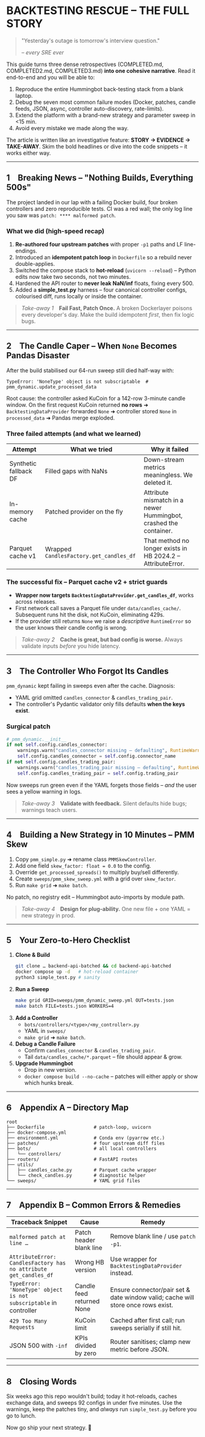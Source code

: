 # BACKTESTING RESCUE – THE FULL STORY

> "Yesterday's outage is tomorrow's interview question."
>
> _– every SRE ever_

This guide turns three dense retrospectives (COMPLETED.md, COMPLETED2.md, COMPLETED3.md) **into one cohesive narrative**.  Read it end-to-end and you will be able to:

1. Reproduce the entire Hummingbot back-testing stack from a blank laptop.  
2. Debug the seven most common failure modes (Docker, patches, candle feeds, JSON, async, controller auto-discovery, rate-limits).  
3. Extend the platform with a brand-new strategy and parameter sweep in <15 min.  
4. Avoid every mistake we made along the way.

The article is written like an investigative feature: **STORY → EVIDENCE → TAKE-AWAY**.  Skim the bold headlines or dive into the code snippets – it works either way.

---

## 1 Breaking News – "Nothing Builds, Everything 500s"

The project landed in our lap with a failing Docker build, four broken controllers and zero reproducible tests.  CI was a red wall; the only log line you saw was `patch: **** malformed patch`.

### What we did (high-speed recap)

1. **Re-authored four upstream patches** with proper `-p1` paths and LF line-endings.  
2. Introduced an **idempotent patch loop** in `Dockerfile` so a rebuild never double-applies.  
3. Switched the compose stack to **hot-reload** (`uvicorn --reload`) – Python edits now take two seconds, not two minutes.
4. Hardened the API router to **never leak NaN/inf** floats, fixing every 500.
5. Added a **simple_test.py** harness – four canonical controller configs, colourised diff, runs locally or inside the container.

> _Take-away 1_ **Fail Fast, Patch Once.**  A broken Dockerlayer poisons every developer's day.  Make the build idempotent _first_, then fix logic bugs.

---

## 2 The Candle Caper – When `None` Becomes Pandas Disaster

After the build stabilised our 64-run sweep still died half-way with:

```text
TypeError: 'NoneType' object is not subscriptable  # pmm_dynamic.update_processed_data
```

Root cause: the controller asked KuCoin for a 142-row 3-minute candle window.  On the first request KuCoin returned **no rows** ➜ `BacktestingDataProvider` forwarded `None` ➜ controller stored `None` in `processed_data` ➜ Pandas merge exploded.

### Three failed attempts (and what we learned)

| Attempt | What we tried | Why it failed |
|---------|---------------|---------------|
| Synthetic fallback DF | Filled gaps with NaNs | Down-stream metrics meaningless.  We deleted it. |
| In-memory cache | Patched provider on the fly | Attribute mismatch in a newer Hummingbot, crashed the container. |
| Parquet cache v1 | Wrapped `CandlesFactory.get_candles_df` | That method no longer exists in HB 2024.2 – AttributeError. |

### The successful fix – Parquet cache v2 + strict guards

* **Wrapper now targets `BacktestingDataProvider.get_candles_df`**, works across releases.
* First network call saves a Parquet file under `data/candles_cache/`.  Subsequent runs hit the disk, not KuCoin, eliminating 429s.
* If the provider still returns `None` we raise a _descriptive_ `RuntimeError` so the user knows their candle config is wrong.

> _Take-away 2_ **Cache is great, but bad config is worse.**  Always validate inputs _before_ you hide latency.

---

## 3 The Controller Who Forgot Its Candles

`pmm_dynamic` kept failing in sweeps even after the cache.  Diagnosis:

* YAML grid omitted `candles_connector` & `candles_trading_pair`.
* The controller's Pydantic validator only fills defaults **when the keys exist**.

### Surgical patch

```python
# pmm_dynamic.__init__
if not self.config.candles_connector:
    warnings.warn("candles_connector missing – defaulting", RuntimeWarning)
    self.config.candles_connector = self.config.connector_name
if not self.config.candles_trading_pair:
    warnings.warn("candles_trading_pair missing – defaulting", RuntimeWarning)
    self.config.candles_trading_pair = self.config.trading_pair
```

Now sweeps run green even if the YAML forgets those fields – _and_ the user sees a yellow warning in logs.

> _Take-away 3_ **Validate with feedback.**  Silent defaults hide bugs; warnings teach users.

---

## 4 Building a New Strategy in 10 Minutes – PMM Skew

1. Copy `pmm_simple.py` ➜ rename class `PMMSkewController`.  
2. Add one field `skew_factor: float = 0.0` to the config.  
3. Override `get_processed_spreads()` to multiply buy/sell differently.  
4. Create `sweeps/pmm_skew_sweep.yml` with a grid over `skew_factor`.  
5. Run `make grid` ➜ `make batch`.

No patch, no registry edit – Hummingbot auto-imports by module path.

> _Take-away 4_ **Design for plug-ability.**  One new file + one YAML = new strategy in prod.

---

## 5 Your Zero-to-Hero Checklist

1. **Clone & Build**  
   ```bash
   git clone … backend-api-batched && cd backend-api-batched
   docker compose up -d   # hot-reload container
   python3 simple_test.py # sanity
   ```
2. **Run a Sweep**  
   ```bash
   make grid GRID=sweeps/pmm_dynamic_sweep.yml OUT=tests.json
   make batch FILE=tests.json WORKERS=4
   ```
3. **Add a Controller**  
   * `bots/controllers/<type>/<my_controller>.py`  
   * YAML in `sweeps/`  
   * `make grid` ➜ `make batch`.
4. **Debug a Candle Failure**  
   * Confirm `candles_connector` & `candles_trading_pair`.  
   * Tail `data/candles_cache/*.parquet` – file should appear & grow.
5. **Upgrade Hummingbot**  
   * Drop in new version.  
   * `docker compose build --no-cache` – patches will either apply or show which hunks break.

---

## 6 Appendix A – Directory Map

```
root
├── Dockerfile                  # patch-loop, uvicorn
├── docker-compose.yml
├── environment.yml             # Conda env (pyarrow etc.)
├── patches/                    # four upstream diff files
├── bots/                       # all local controllers
│   └── controllers/
├── routers/                    # FastAPI routes
├── utils/
│   ├── candles_cache.py        # Parquet cache wrapper
│   └── check_candles.py        # diagnostic helper
└── sweeps/                     # YAML grid files
```

---

## 7 Appendix B – Common Errors & Remedies

| Traceback Snippet | Cause | Remedy |
|-------------------|-------|--------|
| `malformed patch at line …` | Patch header blank line | Remove blank line / use `patch -p1`. |
| `AttributeError: CandlesFactory has no attribute get_candles_df` | Wrong HB version | Use wrapper for `BacktestingDataProvider` instead. |
| `TypeError: 'NoneType' object is not subscriptable` in controller | Candle feed returned None | Ensure connector/pair set & date window valid; cache will store once rows exist. |
| `429 Too Many Requests` | KuCoin limit | Cached after first call; run sweeps serially if still hit. |
| JSON 500 with `-inf` | KPIs divided by zero | Router sanitises; clamp new metric before JSON. |

---

## 8 Closing Words

Six weeks ago this repo wouldn't build; today it hot-reloads, caches exchange data, and sweeps 92 configs in under five minutes.  Use the warnings, keep the patches tiny, and _always_ run `simple_test.py` before you go to lunch.

Now go ship your next strategy. 🚀 